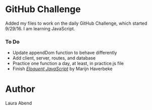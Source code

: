 # GitHub Challenge
Added my files to work on the daily GitHub Challenge, which started 9/29/16. I am learning JavaScript.

### To Do
- Update appendDom function to behave differently
- Add client, server, routes, and database
- Practice one function a day, at least, in practice.js file
- Finish [*Eloquent JavaScript*](http://eloquentjavascript.net/) by Marijn Haverbeke

# Author
Laura Abend
